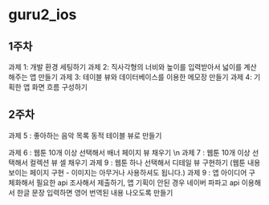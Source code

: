 # guru2_ios

## 1주차
과제 1: 개발 환경 세팅하기
과제 2: 직사각형의 너비와 높이를 입력받아서 넓이를 계산해주는 앱 만들기
과제 3: 테이블 뷰와 데이터베이스를 이용한 메모장 만들기
과제 4: 기획한 앱 화면 흐름 구성하기

## 2주차
<p>과제 5 : 좋아하는 음악 목록 동적 테이블 뷰로 만들기
<p>과제 6 : 웹툰 10개 이상 선택해서 배너 페이지 뷰 채우기 \n
과제 7 : 웹툰 10개 이상 선택해서 컬렉션 뷰 셀 채우기
과제 9 : 웹툰 하나 선택해서 디테일 뷰 구현하기 (웹툰 내용 보이는 페이지 구현 - 이미지는 아무거나 사용하셔도 됩니다.)
과제 9 : 앱 아이디어 구체화해서 필요한 api 조사해서 제출하기, 앱 기획이 안된 경우 네이버 파파고 api 이용해서 한글
            문장 입력하면 영어 번역된 내용 나오도록 만들기
